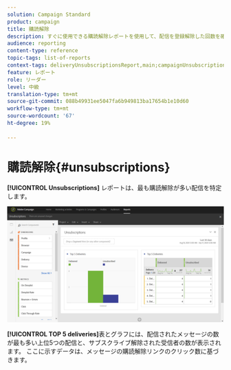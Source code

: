 ```yaml
---
solution: Campaign Standard
product: campaign
title: 購読解除
description: すぐに使用できる購読解除レポートを使用して、配信を登録解除した回数を確認できます。
audience: reporting
content-type: reference
topic-tags: list-of-reports
context-tags: deliveryUnsubscriptionsReport,main;campaignUnsubscriptionsReport,main;programUnsubscriptionsReport,main
feature: レポート
role: リーダー
level: 中級
translation-type: tm+mt
source-git-commit: 088b49931ee5047fa6b949813ba17654b1e10d60
workflow-type: tm+mt
source-wordcount: '67'
ht-degree: 19%

---
```



# 購読解除{#unsubscriptions}

**[!UICONTROL Unsubscriptions]** レポートは、最も購読解除が多い配信を特定します。

![](assets/delivery_reports_unsub.png)

**[!UICONTROL TOP 5 deliveries]**&#x200B;表とグラフには、配信されたメッセージの数が最も多い上位5つの配信と、サブスクライブ解除された受信者の数が表示されます。 ここに示すデータは、メッセージの購読解除リンクのクリック数に基づきます。
